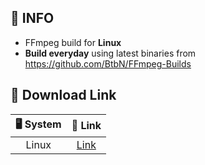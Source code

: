 ## 📃 INFO
- FFmpeg build for **Linux**  
- **Build everyday** using latest binaries from https://github.com/BtbN/FFmpeg-Builds

## 🔽 Download Link

|  🖥️ System   | 🚀 Link  |
|  :----:  | :----:  |
| Linux | [Link](https://github.com/youcmd/ffmpegbuildlinux/releases/latest/download/ffmpeg-linux.7z) |
